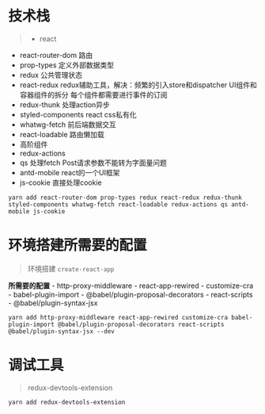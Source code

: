 # 技术栈
> - react
  - react-router-dom   路由
  - prop-types         定义外部数据类型
  - redux              公共管理状态
  - react-redux        redux辅助工具，解决：频繁的引入store和dispatcher
                                            UI组件和容器组件的拆分
                                            每个组件都需要进行事件的订阅
  - redux-thunk        处理action异步
  - styled-components  react css私有化
  - whatwg-fetch       前后端数据交互
  - react-loadable     路由懒加载
  - 高阶组件         
  - redux-actions      
  - qs                 处理fetch Post请求参数不能转为字面量问题
  - antd-mobile        react的一个UI框架
  - js-cookie          直接处理cookie

`yarn add react-router-dom prop-types redux react-redux redux-thunk styled-components whatwg-fetch react-loadable redux-actions qs antd-mobile js-cookie`

# 环境搭建所需要的配置
> 环境搭建 `create-react-app`

**所需要的配置**
    - http-proxy-middleware
    - react-app-rewired
    - customize-cra
    - babel-plugin-import
    - @babel/plugin-proposal-decorators 
    - react-scripts 
    - @babel/plugin-syntax-jsx

`yarn add http-proxy-middleware react-app-rewired customize-cra babel-plugin-import @babel/plugin-proposal-decorators react-scripts @babel/plugin-syntax-jsx --dev`

# 调试工具

> redux-devtools-extension

`yarn add redux-devtools-extension`